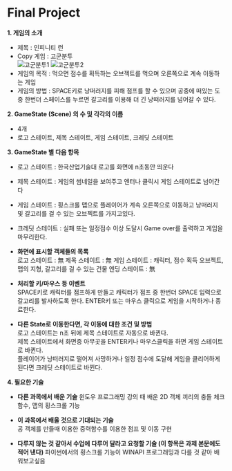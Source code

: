 # Final Project

__1. 게임의 소개__
- 제목 : 인피니티 런
- Copy 게임 : 고군분투  
![고군분투1](https://user-images.githubusercontent.com/62390166/94258696-3212dc80-ff68-11ea-8f70-8f99257ef391.jpg)
![고군분투2](https://user-images.githubusercontent.com/62390166/94258749-4e167e00-ff68-11ea-96d8-ab5500c7da7a.jpg)
- 게임의 목적 : 먹으면 점수를 획득하는 오브젝트를 먹으며 오른쪽으로 계속 이동하는 게임
- 게임의 방법 : SPACE키로 낭떠러지를 피해 점프를 할 수 있으며 공중에 떠있는 도중 한번더 스페이스를 누르면 갈고리를 이용해 더 긴 낭떠러지를 넘어갈 수 있다.


__2. GameState (Scene) 의 수 및 각각의 이름__
- 4개
- 로고 스테이트, 제목 스테이트, 게임 스테이트, 크레딧 스테이트


__3. GameState 별 다음 항목__
- 로고 스테이트 : 한국산업기술대 로고를 화면에 n초동안 띄운다
- 제목 스테이트 : 게임의 썸네일을 보여주고 엔터나 클릭시 게임 스테이트로 넘어간다
- 게임 스테이트 : 횡스크롤 맵으로 플레이어가 계속 오른쪽으로 이동하고 낭떠러지 및 갈고리를 걸 수 있는 오브젝트를 가지고있다.
- 크레딧 스테이트 : 실패 또는 일정점수 이상 도달시 Game over를 출력하고 게임을 마무리한다.


- __화면에 표시할 객체들의 목록__  
로고 스테이트 : 無
제목 스테이트 : 無
게임 스테이트 : 캐릭터, 점수 획득 오브젝트, 맵의 지형, 갈고리를 걸 수 있는 건물
엔딩 스테이트 : 無


- __처리할 키/마우스 등 이벤트__  
SPACE키로 캐릭터를 점프하게 만들고 캐릭터가 점프 중 한번더 SPACE 입력으로 갈고리를 발사하도록 한다.
ENTER키 또는 마우스 클릭으로 게임을 시작하거나 종료한다.


- __다른 State로 이동한다면, 각 이동에 대한 조건 및 방법__  
로고 스테이트는 n초 뒤에 제목 스테이트로 자동으로 바뀐다.  
제목 스테이트에서 화면중 아무곳을 ENTER키나 마우스클릭을 하면 게임 스테이트로 바뀐다.  
플레이어가 낭떠러지로 떨어져 사망하거나 일정 점수에 도달해 게임을 클리어하게 된다면 크레딧 스테이트로 바뀐다.


__4. 필요한 기술__  
- __다른 과목에서 배운 기술__
윈도우 프로그래밍 강의 때 배운 2D 객체 끼리의 충돌 체크함수, 맵의 횡스크롤 기능

- __이 과목에서 배울 것으로 기대되는 기술__  
공 객체를 만들때 이용한 중력함수를 이용한 점프 및 이동 구현

- __다루지 않는 것 같아서 수업에 다루어 달라고 요청할 기술 (이 항목은 과제 본문에도 적어 낸다)__
파이썬에서의 횡스크롤 기능이 WINAPI 프로그래밍과 다를 것 같아 배워보고싶음
